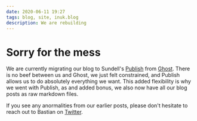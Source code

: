 ```yaml
---
date: 2020-06-11 19:27
tags: blog, site, inuk.blog
description: We are rebuilding
---
```


# Sorry for the mess
    
We are currently migrating our blog to Sundell's [Publish](https://github.com/JohnSundell/Publish) from [Ghost](https://ghost.org/). There is no beef between us and Ghost, we just felt constrained, and Publish allows us to do absolutely everything we want. This added flexibility is why we went with Publish, as and added bonus, we also now have all our blog posts as raw markdown files.

If you see any anormalities from our earlier posts, please don't hesitate to reach out to Bastian on [Twitter](https://twitter.com/BastianInuk).
